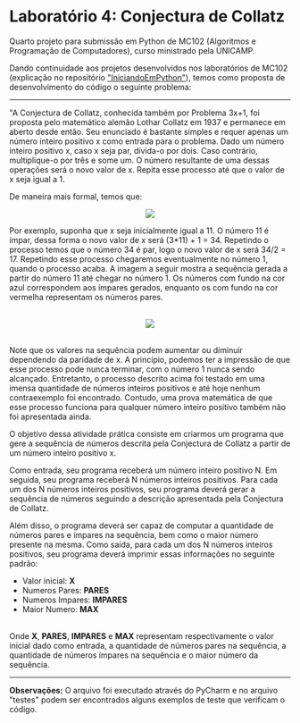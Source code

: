 # Laboratório 4: Conjectura de Collatz

Quarto projeto para submissão em Python de MC102 (Algoritmos e Programação de Computadores), curso ministrado pela UNICAMP.

Dando continuidade aos projetos desenvolvidos nos laboratórios de MC102 (explicação no repositório ["IniciandoEmPython"](https://github.com/laratoledom/IniciandoEmPython/blob/main/README.md)), temos como proposta de desenvolvimento do código o seguinte problema:
_______________________________________________________________________________________________________________________________________________________________________
  "A Conjectura de Collatz, conhecida também por Problema 3x+1, foi proposta pelo matemático alemão Lothar Collatz em 1937 e permanece em aberto desde então. Seu enunciado é bastante simples e requer apenas um número inteiro positivo x como entrada para o problema. Dado um número inteiro positivo x, caso x seja par, divida-o por dois. Caso contrário, multiplique-o por três e some um. O número resultante de uma dessas operações será o novo valor de x. Repita esse processo até que o valor de x seja igual a 1.

De maneira mais formal, temos que:

<p align="center">
  <img src="https://media.discordapp.net/attachments/1004187806345740310/1004209114420891728/Imagem2.png" />
</p>

Por exemplo, suponha que x seja inicialmente igual a 11. O número 11 é ímpar, dessa forma o novo valor de x será (3*11) + 1 = 34. Repetindo o processo temos que o número 34 é par, logo o novo valor de x será 34/2 = 17. Repetindo esse processo chegaremos eventualmente no número 1, quando o processo acaba.
A imagem a seguir mostra a sequência gerada a partir do número 11 até chegar no número 1. Os números com fundo na cor azul correspondem aos ímpares gerados, enquanto os com fundo na cor vermelha representam os números pares. <br><br>

<p align="center">
  <img src="https://media.discordapp.net/attachments/1004187806345740310/1004209647797940285/Imagem3.png" />
</p>

<br>
Note que os valores na sequência podem aumentar ou diminuir dependendo da paridade de x. A princípio, podemos ter a impressão de que esse processo pode nunca terminar, com o número 1 nunca sendo alcançado. Entretanto, o processo descrito acima foi testado em uma imensa quantidade de números inteiros positivos e até hoje nenhum contraexemplo foi encontrado. Contudo, uma prova matemática de que esse processo funciona para qualquer número inteiro positivo também não foi apresentada ainda.

O objetivo dessa atividade prática consiste em criarmos um programa que gere a sequência de números descrita pela Conjectura de Collatz a partir de um número inteiro positivo x.

Como entrada, seu programa receberá um número inteiro positivo N. Em seguida, seu programa receberá N números inteiros positivos. Para cada um dos N números inteiros positivos, seu programa deverá gerar a sequência de números seguindo a descrição apresentada pela Conjectura de Collatz. 

Além disso, o programa deverá ser capaz de computar a quantidade de números pares e ímpares na sequência, bem como o maior número presente na mesma. Como saída, para cada um dos N números inteiros positivos, seu programa deverá imprimir essas informações no seguinte padrão:

- Valor inicial: <b>X</b>
- Numeros Pares: <b>PARES</b>
- Numeros Impares: <b>IMPARES</b>
- Maior Numero: <b>MAX</b>

<br>
Onde <b>X</b>, <b>PARES</b>, <b>IMPARES</b> e <b>MAX</b> representam respectivamente o valor inicial dado como entrada, a quantidade de números pares na sequência, a quantidade de números ímpares na sequência e o maior número da sequência.

_______________________________________________________________________________________________________________________________________________________________________
<b>Observações:</b>
O arquivo foi executado através do PyCharm e no arquivo "testes" podem ser encontrados alguns exemplos de teste que verificam o código.
